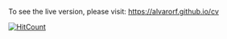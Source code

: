 To see the live version, please visit: https://alvarorf.github.io/cv



[![HitCount](http://hits.dwyl.com/alvarorf/cv.svg)](http://hits.dwyl.com/alvarorf/cv)